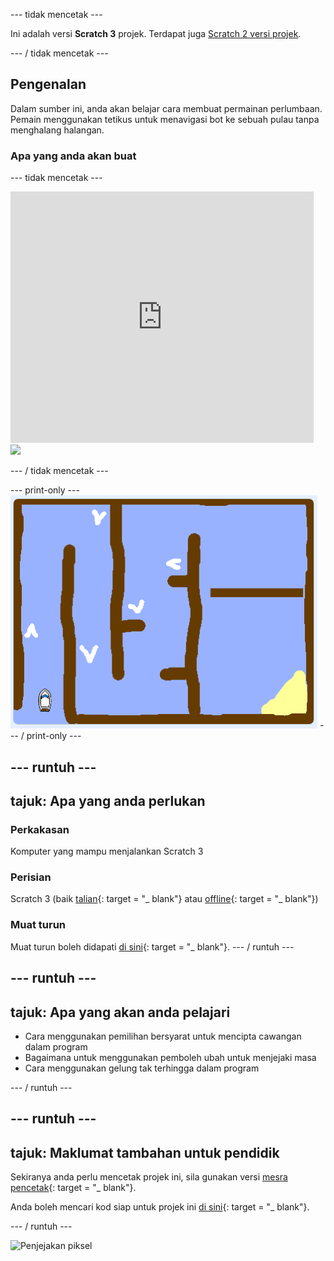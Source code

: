 \--- tidak mencetak \---

Ini adalah versi **Scratch 3** projek. Terdapat juga [Scratch 2 versi projek](https://projects.raspberrypi.org/en/projects/boat-race-scratch2).

\--- / tidak mencetak \---

## Pengenalan

Dalam sumber ini, anda akan belajar cara membuat permainan perlumbaan. Pemain menggunakan tetikus untuk menavigasi bot ke sebuah pulau tanpa menghalang halangan.

### Apa yang anda akan buat

\--- tidak mencetak \---

<div class="scratch-preview">
  <iframe allowtransparency="true" width="485" height="402" src="https://scratch.mit.edu/projects/embed/276662533/?autostart=false" frameborder="0" scrolling="no"></iframe>
  <img src="images/boat-final.png">
</div>

\--- / tidak mencetak \---

\--- print-only \--- ![boat race demo](images/boat_race_demo.png) \--- / print-only \---

## \--- runtuh \---

## tajuk: Apa yang anda perlukan

### Perkakasan

Komputer yang mampu menjalankan Scratch 3

### Perisian

Scratch 3 (baik [talian](https://rpf.io/scratchon){: target = "_ blank"} atau [offline](https://rpf.io/scratchoff){: target = "_ blank"})

### Muat turun

Muat turun boleh didapati [di sini](http://rpf.io/p/en/boat-race-go){: target = "_ blank"}. \--- / runtuh \---

## \--- runtuh \---

## tajuk: Apa yang akan anda pelajari

+ Cara menggunakan pemilihan bersyarat untuk mencipta cawangan dalam program
+ Bagaimana untuk menggunakan pemboleh ubah untuk menjejaki masa
+ Cara menggunakan gelung tak terhingga dalam program

\--- / runtuh \---

## \--- runtuh \---

## tajuk: Maklumat tambahan untuk pendidik

Sekiranya anda perlu mencetak projek ini, sila gunakan versi [mesra pencetak](https://projects.raspberrypi.org/en/projects/boat-race/print){: target = "_ blank"}.

Anda boleh mencari kod siap untuk projek ini [di sini](http://rpf.io/p/en/boat-race-get){: target = "_ blank"}.

\--- / runtuh \---

![Penjejakan piksel](https://code.org/api/hour/begin_codeclub_boatrace.png)